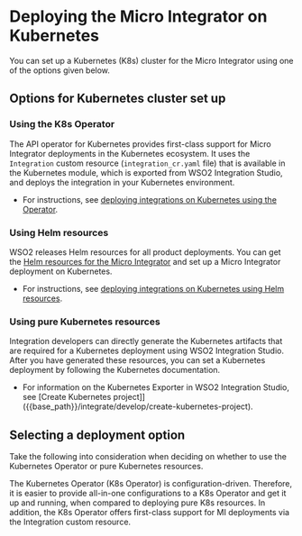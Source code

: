 # Deploying the Micro Integrator on Kubernetes

You can set up a Kubernetes (K8s) cluster for the Micro Integrator using one of the options given below.

## Options for Kubernetes cluster set up 

### Using the K8s Operator

The API operator for Kubernetes provides first-class support for Micro Integrator deployments in the Kubernetes ecosystem. It uses the `Integration` custom resource (`integration_cr.yaml` file) that is available in the Kubernetes module, which is exported from WSO2 Integration Studio, and deploys the integration in your Kubernetes environment.

-   For instructions, see [deploying integrations on Kubernetes using the Operator]({{base_path}}/install-and-setup/setup/kubernetes-operators/k8s-api-operator/manage-integrations/integration-deployments).

### Using Helm resources

WSO2 releases Helm resources for all product deployments. You can get the [Helm resources for the Micro Integrator](https://github.com/wso2/kubernetes-mi/) and set up a Micro Integrator deployment on Kubernetes.

-   For instructions, see [deploying integrations on Kubernetes using Helm resources]({{base_path}}/install-and-setup/setup/mi-setup/deployment/deploying-micro-integrator-with-helm).

### Using pure Kubernetes resources

Integration developers can directly generate the Kubernetes artifacts that are required for a Kubernetes deployment using WSO2 Integration Studio. After you have generated these resources, you can set a Kubernetes deployment by following the Kubernetes documentation.

-   For information on the Kubernetes Exporter in WSO2 Integration Studio, see [Create Kubernetes project]]({{base_path}}/integrate/develop/create-kubernetes-project).

## Selecting a deployment option

Take the following into consideration when deciding on whether to use the Kubernetes Operator or pure Kubernetes resources.

The Kubernetes Operator (K8s Operator) is configuration-driven. Therefore, it is easier to provide all-in-one configurations to a K8s Operator and get it up and running, when compared to deploying pure K8s resources. In addition, the K8s Operator offers first-class support for MI deployments via the Integration custom resource. 
